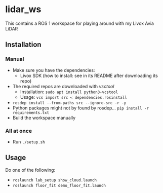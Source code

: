 # lidar_ws
This contains a ROS 1 workspace for playing around with my Livox Avia LiDAR

## Installation

### Manual
* Make sure you have the dependencies:
  * Livox SDK (how to install: see in its README after downloading its repo)
* The required repos are downloaded with *vsctool*
  * Installation: ```sudo apt install python3-vcstool```
  * Usage: ```vcs import src < dependencies.rosinstall```
* ```rosdep install --from-paths src --ignore-src -r -y```
* Python packages might not by found by rosdep... ```pip install -r requirements.txt```
* Build the workspace manually

### All at once
* Run ```./setup.sh```

## Usage
Do one of the following:
* ```roslaunch lab_setup show_cloud.launch```
* ```roslaunch floor_fit demo_floor_fit.launch```


